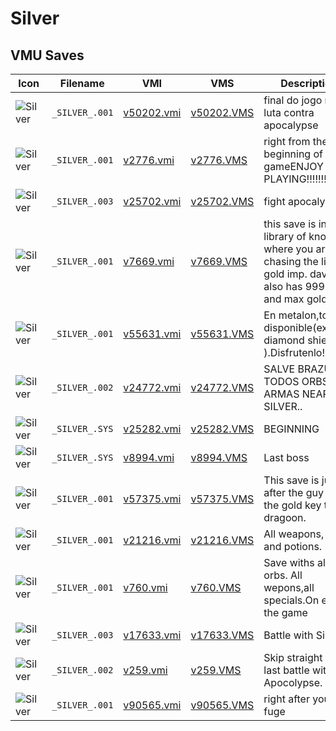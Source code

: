 # Silver

## VMU Saves

| Icon | Filename | VMI | VMS | Description |
|------|----------|-----|-----|-------------|
| ![Silver](../icons/_SILVER_.001.GIF) | `_SILVER_.001` | [v50202.vmi](v50202.vmi) | [v50202.VMS](v50202.VMS) | final do jogo na luta contra apocalypse 
| ![Silver](../icons/_SILVER_.001.GIF) | `_SILVER_.001` | [v2776.vmi](v2776.vmi) | [v2776.VMS](v2776.VMS) | right from the beginning of the gameENJOY PLAYING!!!!!!!!! 
| ![Silver](../icons/_SILVER_.003.GIF) | `_SILVER_.003` | [v25702.vmi](v25702.vmi) | [v25702.VMS](v25702.VMS) | fight apocalypse 
| ![Silver](../icons/_SILVER_.001.GIF) | `_SILVER_.001` | [v7669.vmi](v7669.vmi) | [v7669.VMS](v7669.VMS) | this save is in the library of kno. its where you are chasing the little gold imp. david also has 999 mp and max gold. 
| ![Silver](../icons/_SILVER_.001.GIF) | `_SILVER_.001` | [v55631.vmi](v55631.vmi) | [v55631.VMS](v55631.VMS) | En metalon,todo disponible(excepto diamond shield ).Disfrutenlo! 
| ![Silver](../icons/_SILVER_.002.GIF) | `_SILVER_.002` | [v24772.vmi](v24772.vmi) | [v24772.VMS](v24772.VMS) | SALVE BRAZUCA TODOS ORBS e ARMAS NEAR OF SILVER.. 
| ![Silver](../icons/_SILVER_.SYS.GIF) | `_SILVER_.SYS` | [v25282.vmi](v25282.vmi) | [v25282.VMS](v25282.VMS) | BEGINNING 
| ![Silver](../icons/_SILVER_.SYS.GIF) | `_SILVER_.SYS` | [v8994.vmi](v8994.vmi) | [v8994.VMS](v8994.VMS) | Last boss 
| ![Silver](../icons/_SILVER_.001.GIF) | `_SILVER_.001` | [v57375.vmi](v57375.vmi) | [v57375.VMS](v57375.VMS) | This save is just after the guy gives the gold key to the dragoon. 
| ![Silver](../icons/_SILVER_.001.GIF) | `_SILVER_.001` | [v21216.vmi](v21216.vmi) | [v21216.VMS](v21216.VMS) | All weapons, orbs, and potions. 
| ![Silver](../icons/_SILVER_.001.GIF) | `_SILVER_.001` | [v760.vmi](v760.vmi) | [v760.VMS](v760.VMS) | Save withs all orbs. All wepons,all specials.On end of the game 
| ![Silver](../icons/_SILVER_.003.GIF) | `_SILVER_.003` | [v17633.vmi](v17633.vmi) | [v17633.VMS](v17633.VMS) | Battle with Silver. 
| ![Silver](../icons/_SILVER_.002.GIF) | `_SILVER_.002` | [v259.vmi](v259.vmi) | [v259.VMS](v259.VMS) | Skip straight to the last battle with Apocolypse. 
| ![Silver](../icons/_SILVER_.001.GIF) | `_SILVER_.001` | [v90565.vmi](v90565.vmi) | [v90565.VMS](v90565.VMS) | right after you kill fuge 
